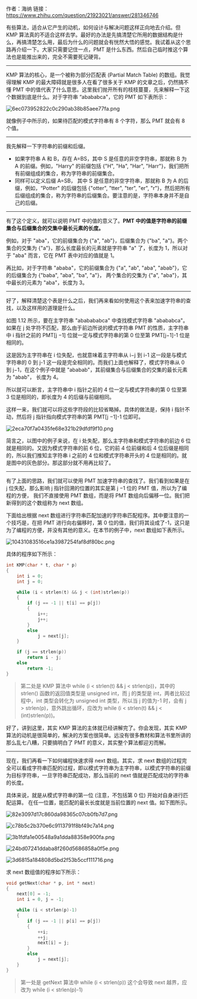 作者：海纳
链接：https://www.zhihu.com/question/21923021/answer/281346746

有些算法，适合从它产生的动机，如何设计与解决问题这样正向地去介绍。但 KMP 算法真的不适合这样去学。最好的办法是先搞清楚它所用的数据结构是什么，再搞清楚怎么用，最后为什么的问题就会有恍然大悟的感觉。我试着从这个思路再介绍一下。大家只需要记住一点，PMT 是什么东西。然后自己临时推这个算法也是能推出来的，完全不需要死记硬背。

---
KMP 算法的核心，是一个被称为部分匹配表 (Partial Match Table) 的数组。我觉得理解 KMP 的最大障碍就是很多人在看了很多关于 KMP 的文章之后，仍然搞不懂 PMT 中的值代表了什么意思。这里我们抛开所有的枝枝蔓蔓，先来解释一下这个数据到底是什么。对于字符串 “abababca"，它的 PMT 如下表所示：

![6ec073952822c0c290ab38b85aee77fa.png](en-resource://database/3688:1)

就像例子中所示的，如果待匹配的模式字符串有 8 个字符，那么 PMT 就会有 8 个值。

---
我先解释一下字符串的前缀和后缀。
- 如果字符串 A 和 B，存在 A=BS，其中 S 是任意的非空字符串，那就称 B 为 A 的前缀。例如，"Harry" 的前缀包括 {"H", "Ha", "Har", "Harr"}，我们把所有前缀组成的集合，称为字符串的前缀集合。
- 同样可以定义后缀 A=SB， 其中 S 是任意的非空字符串，那就称 B 为 A 的后缀，例如，“Potter" 的后缀包括 {"otter", "tter", "ter", "er", "r"}，然后把所有后缀组成的集合，称为字符串的后缀集合。要注意的是，字符串本身并不是自己的后缀。

---
有了这个定义，就可以说明 PMT 中的值的意义了。**PMT 中的值是字符串的前缀集合与后缀集合的交集中最长元素的长度。**

例如，对于 "aba"，它的前缀集合为 {"a", "ab"}，后缀集合为 {"ba", "a"}。两个集合的交集为 {"a"}，那么长度最长的元素就是字符串 "a" 了，长度为 1，所以对于 "aba" 而言，它在 PMT 表中对应的值就是 1。

再比如，对于字符串 "ababa"，它的前缀集合为 {"a", "ab", "aba", "abab"}，它的后缀集合为 {"baba", "aba", "ba", "a"}， 两个集合的交集为 {"a", "aba"}，其中最长的元素为 "aba"，长度为 3。

---
好了，解释清楚这个表是什么之后，我们再来看如何使用这个表来加速字符串的查找，以及这样用的道理是什么。

如图 1.12 所示，要在主字符串 "ababababca" 中查找模式字符串 "abababca"。如果在 j 处字符不匹配，那么由于前边所说的模式字符串 PMT 的性质，主字符串中 i 指针之前的 PMT[j −1] 位就一定与模式字符串的第 0 位至第 PMT[j−1]-1 位是相同的。

这是因为主字符串在 i 位失配，也就意味着主字符串从 i−j 到 i-1 这一段是与模式字符串的 0 到 j-1 这一段是完全相同的。而我们上面也解释了，模式字符串从 0 到 j−1，在这个例子中就是 "ababab"，其前缀集合与后缀集合的交集的最长元素为 "abab"， 长度为 4。

所以就可以断言，主字符串中 i 指针之前的 4 位一定与模式字符串的第 0 位至第 3 位是相同的，即长度为 4 的后缀与前缀相同。

这样一来，我们就可以将这些字符段的比较省略掉。具体的做法是，保持 i 指针不动，然后将 j 指针指向模式字符串的第 PMT[j −1]-1 位即可。

![2eca70f7a0435fe68e321b29dfdf9f10.png](en-resource://database/3690:1)

简言之，以图中的例子来说，在 i 处失配，那么主字符串和模式字符串的前边 6 位就是相同的。又因为模式字符串的前 6 位，它的前 4 位前缀和后 4 位后缀是相同的，所以我们推知主字符串 i 之前的 4 位和模式字符串开头的 4 位是相同的。就是图中的灰色部分。那这部分就不用再比较了。

---
有了上面的思路，我们就可以使用 PMT 加速字符串的查找了。我们看到如果是在 j 位失配，那么影响 j 指针回溯的位置的其实是第 j −1 位的 PMT 值，所以为了编程的方便， 我们不直接使用 PMT 数组，而是将 PMT 数组向后偏移一位。我们把新得到的这个数组称为 next 数组。

下面给出根据 next 数组进行字符串匹配加速的字符串匹配程序。其中要注意的一个技巧是，在把 PMT 进行向右偏移时，第 0 位的值，我们将其设成了-1，这只是为了编程的方便，并没有其他的意义。在本节的例子中，next 数组如下表所示。

![10431083516ce1a3987254faf8df80bc.png](en-resource://database/3694:1)

具体的程序如下所示：
```c
int KMP(char * t, char * p) 
{
	int i = 0; 
	int j = 0;

	while (i < strlen(t) && j < (int)strlen(p))
	{
		if (j == -1 || t[i] == p[j]) 
		{
			i++;
			j++;
		}
		else 
			j = next[j];
	}

	if (j == strlen(p))
		return i - j;
	else 
		return -1;
}
```

> 第二处是 KMP 算法中 while (i < strlen(t) && j < strlen(p))，其中的 strlen() 函数的返回值类型是 unsigned int，而 j 的类型是 int，两者比较过程中，int 类型会转化为 unsigned int 类型，所以当 j 的值为-1 时，会有 j > strlen(p)，意外跳出循环，应改为 while (i < strlen(t) && j < (int)strlen(p))。

好了，讲到这里，其实 KMP 算法的主体就已经讲解完了。你会发现，其实 KMP 算法的动机是很简单的，解决的方案也很简单。远没有很多教材和算法书里所讲的那么乱七八糟，只要搞明白了 PMT 的意义，其实整个算法都迎刃而解。

---
现在，我们再看一下如何编程快速求得 next 数组。其实，求 next 数组的过程完全可以看成字符串匹配的过程，即以模式字符串为主字符串，以模式字符串的前缀为目标字符串，一旦字符串匹配成功，那么当前的 next 值就是匹配成功的字符串的长度。

具体来说，就是从模式字符串的第一位 (注意，不包括第 0 位) 开始对自身进行匹配运算。 在任一位置，能匹配的最长长度就是当前位置的 next 值。如下图所示。

![82e3097d17c860da98365c07cb0fb7d7.png](en-resource://database/3696:1)

![c78b5c2b370e6c9113791f8bf49c7a14.png](en-resource://database/3698:1)

![3b1fdfa1e00548a9a1dda88358e900fa.png](en-resource://database/3700:1)

![24bd07241ddaba8f260d5686858a0f5e.png](en-resource://database/3702:1)

![3d6815a184808d5bd2f53b5ccf111716.png](en-resource://database/3704:1)

求 next 数组值的程序如下所示：

```c
void getNext(char * p, int * next)
{
	next[0] = -1;
	int i = 0, j = -1;

	while (i < strlen(p)-1)
	{
		if (j == -1 || p[i] == p[j])
		{
			++i;
			++j;
			next[i] = j;
		}	
		else
			j = next[j];
	}
}
```

> 第一处是 getNext 算法中 while (i < strlen(p)) 这个会导致 next 越界，应改为 while (i < strlen(p)-1)